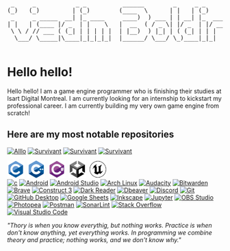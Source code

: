 <p align="center">
<pre>
 _     _           _ _          ______        _     _ _                ___    ___ 
(_)   (_)         | (_)        (____  \      | |   | (_)              / __)  / __)
 _     _ _____  __| |_ ____     ____)  ) ___ | | __| |_  ____ _____ _| |__ _| |__ 
| |   | (____ |/ _  | |    \   |  __  ( / _ \| |/ _  | |/ ___) ___ (_   __|_   __)
 \ \ / // ___ ( (_| | | | | |  | |__)  ) |_| | ( (_| | | |   | ____| | |    | |   
  \___/ \_____|\____|_|_|_|_|  |______/ \___/ \_)____|_|_|   |_____) |_|    |_|   

</pre>
</p>

# Hello hello!

Hello hello! I am a game engine programmer who is finishing their studies at Isart Digital Montreal. I am currently looking for an internship to kickstart my professional career. I am currently building my very own game engine from scratch!

<summary><h2>Here are my most notable repositories</h2></summary>
  <!-- https://raw.githubusercontent.com/DenverCoder1/DenverCoder1/main/README.md -->
  <!-- Main Colors : 51DA68 (green), F85D7F (red), F8D866 (yellow), 1F222E (grey) -->
  <!-- Width : 417 -->
  <p align="left">
   <a href="https://github.com/Lmao-Zedong24/Survivant"><img width="417" src="https://denvercoder1-github-readme-stats.vercel.app/api/pin/?username=Lmao-Zedong24&repo=Survivant&theme=react&bg_color=1F222E&title_color=51DA68&hide_border=true&icon_color=F8D866&show_icons=false" alt="Alllo"></a>
   <a href="https://github.com/Lmao-Zedong24/ProjetCCC"><img width="417" src="https://denvercoder1-github-readme-stats.vercel.app/api/pin/?username=Lmao-Zedong24&repo=ProjetCCC&theme=react&bg_color=1F222E&title_color=51DA68&hide_border=true&icon_color=F8D866&show_icons=false" alt="Survivant"></a>
   <a href="https://github.com/Lmao-Zedong24/Paing"><img width="417" src="https://denvercoder1-github-readme-stats.vercel.app/api/pin/?username=Lmao-Zedong24&repo=Paing&theme=react&bg_color=1F222E&title_color=51DA68&hide_border=true&icon_color=F8D866&show_icons=false" alt="Survivant"></a>
   <a href="https://github.com/Lmao-Zedong24/MiniChat"><img width="417" src="https://denvercoder1-github-readme-stats.vercel.app/api/pin/?username=Lmao-Zedong24&repo=MiniChat&theme=react&bg_color=1F222E&title_color=51DA68&hide_border=true&icon_color=F8D866&show_icons=false" alt="Survivant"></a>
  </p>


<div>
  <img src="https://github.com/devicons/devicon/blob/master/icons/c/c-original.svg" title="C" alt="C" width="40" height="40"/>&nbsp;
  <img src="https://github.com/devicons/devicon/blob/master/icons/cplusplus/cplusplus-original.svg" title="Cpp" alt="Cpp" width="40" height="40"/>&nbsp;
  <img src="https://github.com/devicons/devicon/blob/master/icons/csharp/csharp-original.svg" title="C#" alt="C#" width="40" height="40"/>&nbsp;
  <img src="https://github.com/devicons/devicon/blob/master/icons/unity/unity-original.svg" title="Unity" alt="Unity" width="40" height="40"/>&nbsp;
  <img src="https://github.com/devicons/devicon/blob/master/icons/unrealengine/unrealengine-original.svg" title="UE5" alt="Unity" width="40" height="UE5"/>&nbsp;
</div>

<div>
  <a href="#"><img alt="c" src="https://img.shields.io/badge/c-FF0000.svg?logo=c&logoColor=white"></a>
  <a href="#"><img alt="Android" src="https://img.shields.io/badge/cpp-3DDC84?logo=cpp&logoColor=white"></a>
  <a href="#"><img alt="Android Studio" src="https://img.shields.io/badge/Android%20Studio-008678.svg?logo=android-studio&logoColor=white"></a>
  <a href="#"><img alt="Arch Linux" src="https://img.shields.io/badge/Arch%20Linux-1793D1.svg?logo=arch-linux&logoColor=white"></a>
  <a href="#"><img alt="Audacity" src="https://img.shields.io/badge/-Audacity-0000CC?logo=audacity&logoColor=white"></a>
  <a href="#"><img alt="Bitwarden" src="https://img.shields.io/badge/-Bitwarden-175DDC?logo=bitwarden&logoColor=white"></a>
  <a href="#"><img alt="Brave" src="https://img.shields.io/badge/-Brave-FB542B?logo=brave&logoColor=white"></a>
  <a href="#"><img alt="Construct 3" src="https://img.shields.io/badge/Construct%203-00b56a.svg?logo=construct-3&logoColor=white"></a>
  <a href="#"><img alt="Dark Reader" src="https://img.shields.io/badge/-Dark%20Reader-141E24?logo=dark-reader&logoColor=white"></a>
  <a href="#"><img alt="Dbeaver" src="https://custom-icon-badges.demolab.com/badge/-Dbeaver-372923?logo=dbeaver-mono&logoColor=white"></a>
  <a href="#"><img alt="Discord" src="https://img.shields.io/badge/-Discord-5865F2.svg?logo=discord&logoColor=white"></a>
  <a href="#"><img alt="Git" src="https://img.shields.io/badge/Git-F05033.svg?logo=git&logoColor=white"></a>
  <a href="#"><img alt="GitHub Desktop" src="https://img.shields.io/badge/GitHub%20Desktop-8034A9.svg?logo=github&logoColor=white"></a>
  <a href="#"><img alt="Google Sheets" src="https://img.shields.io/badge/Sheets-34A853.svg?logo=google%20sheets&logoColor=white"></a>
  <a href="#"><img alt="Inkscape" src="https://img.shields.io/badge/Inkscape-000000?logo=Inkscape&logoColor=white"></a>
  <a href="#"><img alt="Jupyter" src="https://img.shields.io/badge/Jupyter-F37626.svg?logo=Jupyter&logoColor=white"></a>
  <a href="#"><img alt="OBS Studio" src="https://img.shields.io/badge/-OBS-302E31?logo=obs-studio&logoColor=white"></a>
  <a href="#"><img alt="Photopea" src="https://img.shields.io/badge/Photopea-18A497?logo=photopea&logoColor=white"></a>
  <a href="#"><img alt="Postman" src="https://img.shields.io/badge/Postman-FF6C37?logo=postman&logoColor=white"></a>
  <a href="#"><img alt="SonarLint" src="https://img.shields.io/badge/-SonarLint-CB2029?logo=sonarlint&logoColor=white"></a>
  <a href="#"><img alt="Stack Overflow" src="https://img.shields.io/badge/-Stack%20Overflow-FE7A16?logo=stack-overflow&logoColor=white"></a>
  <a href="#"><img alt="Visual Studio Code" src="https://img.shields.io/badge/Visual%20Studio%20Code-0078d7.svg?logo=visual-studio-code&logoColor=white"></a>
 
</div>

*"Thory is when you know everythig, but nothing works.*
*Practice is when don't know anything, yet everything works.*
*In programming we combine theory and practice; nothing works, and we don't know why."*
